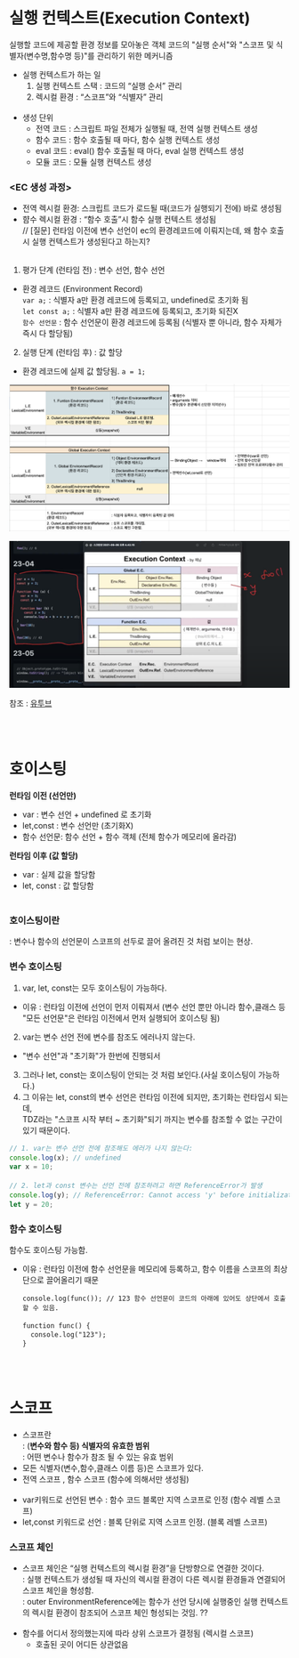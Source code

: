 # 실행 컨텍스트(Execution Context)

실행할 코드에 제공할 환경 정보를 모아놓은 객체
코드의 "실행 순서"와 "스코프 및 식별자(변수명,함수명 등)"를 관리하기 위한 메커니즘

- 실행 컨텍스트가 하는 일
  1. 실행 컨텍스트 스택 : 코드의 “실행 순서” 관리
  2. 렉시컬 환경 : “스코프”와 “식별자” 관리
     <br/><br/>
- 생성 단위
  - 전역 코드 : 스크립트 파일 전체가 실행될 때, 전역 실행 컨텍스트 생성
  - 함수 코드 : 함수 호출될 때 마다, 함수 실행 컨텍스트 생성
  - eval 코드 : eval() 함수 호출될 때 마다, eval 실행 컨텍스트 생성
  - 모듈 코드 : 모듈 실행 컨텍스트 생성

### <EC 생성 과정>

- 전역 렉시컬 환경: 스크립트 코드가 로드될 때(코드가 실행되기 전에) 바로 생성됨
- 햠수 렉시컬 환경 : “함수 호출”시 함수 실행 컨텍스트 생성됨 <br/>
  // [질문] 런타임 이전에 변수 선언이 ec의 환경레코드에 이뤄지는데, 왜 함수 호출시 실행 컨텍스트가 생성된다고 하는지?
  <br/><br/>

1. 평가 단계 (런타임 전) : 변수 선언, 함수 선언

- 환경 레코드 (Environment Record)<br/>
  `var a;` : 식별자 a만 환경 레코드에 등록되고, undefined로 초기화 됨<br/>
  `let const a;` : 식별자 a만 환경 레코드에 등록되고, 초기화 되진X<br/>
  `함수 선언문` : 함수 선언문이 환경 레코드에 등록됨 (식별자 뿐 아니라, 함수 자체가 즉시 다 할당됨)

2. 실행 단계 (런타임 후) : 값 할당

- 환경 레코드에 실제 값 할당됨. `a = 1;`

![image.png](./assets//ex1.png)

![image.png](./assets//ex2.png)

참조 : [유투브](https://www.youtube.com/watch?v=NKEOFnMtBh8&list=PLjQV3hketAJnP_ceUiPCc8GnNQ0REpCqr&index=7)

<br/> <br/>

# 호이스팅

**런타임 이전 (선언만)**

- var : 변수 선언 + undefined 로 초기화
- let,const : 변수 선언만 (초기화X)
- 함수 선언문: 함수 선언 + 함수 객체 (전체 함수가 메모리에 올라감)

**런타임 이후 (값 할당)**

- var : 실제 값을 할당함
- let, const : 값 할당함 <br/><br/>

### 호이스팅이란

: 변수나 함수의 선언문이 스코프의 선두로 끌어 올려진 것 처럼 보이는 현상.

### 변수 호이스팅

1. var, let, const는 모두 호이스팅이 가능하다.

- 이유 : 런타임 이전에 선언이 먼저 이뤄져서
  (변수 선언 뿐만 아니라 함수,클래스 등 "모든 선언문"은 런타임 이전에서 먼저 실행되어 호이스팅 됨)

2. var는 변수 선언 전에 변수를 참조도 에러나지 않는다.

- "변수 선언"과 "초기화"가 한번에 진행되서

3. 그러나 let, const는 호이스팅이 안되는 것 처럼 보인다.(사실 호이스팅이 가능하다.)
4. 그 이유는 let, const의 변수 선언은 런타임 이전에 되지만, 초기화는 런타임시 되는데, <Br/>
   TDZ라는 "스코프 시작 부터 ~ 초기화"되기 까지는 변수를 참조할 수 없는 구간이 있기 때문이다.

```jsx
// 1. var는 변수 선언 전에 참조해도 에러가 나지 않는다:
console.log(x); // undefined
var x = 10;

// 2. let과 const 변수는 선언 전에 참조하려고 하면 ReferenceError가 발생
console.log(y); // ReferenceError: Cannot access 'y' before initialization
let y = 20;
```

### 함수 호이스팅

함수도 호이스팅 가능함.

- 이유 : 런타임 이전에 함수 선언문을 메모리에 등록하고, 함수 이름을 스코프의 최상단으로 끌어올리기 때문

  ```tsx
  console.log(func()); // 123 함수 선언문이 코드의 아래에 있어도 상단에서 호출할 수 있음.

  function func() {
    console.log("123");
  }
  ```

  <br>
  <br>

# 스코프

- 스코프란<br>
  : (**변수와 함수 등) 식별자의 유효한 범위**<br>
  : 어떤 변수나 함수가 참조 될 수 있는 유효 범위<br>
- 모든 식별자(변수,함수,클래스 이름 등)은 스코프가 있다.
- 전역 스코프 , 함수 스코프 (함수에 의해서만 생성됨)
  <br><br>
- var키워드로 선언된 변수 : 함수 코드 블록만 지역 스코프로 인정 (함수 레벨 스코프)
- let,const 키워드로 선언 : 블록 단위로 지역 스코프 인정. (블록 레벨 스코프)

### 스코프 체인

- 스코프 체인은 “실행 컨텍스트의 렉시컬 환경”을 단방향으로 연결한 것이다.<br>
  : 실행 컨텍스트가 생성될 때 자신의 렉시컬 환경이 다른 렉시컬 환경들과 연결되어 스코프 체인을 형성함.<br>
  : outer EnvironmentReference에는 함수가 선언 당시에 실행중인 실행 컨텍스트의 렉시컬 환경이 참조되어 스코프 체인 형성되는 것임. ??<br><br>
- 함수를 어디서 정의했는지에 따라 상위 스코프가 결정됨 (렉시컬 스코프)
  - 호출된 곳이 어디든 상관없음
